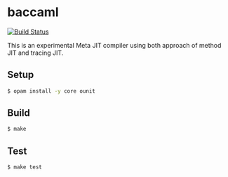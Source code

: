 # baccaml 

[![Build Status](https://travis-ci.org/prg-titech/baccaml.svg?branch=develop)](https://travis-ci.org/prg-titech/baccaml)


This is an experimental Meta JIT compiler using both approach of method JIT and tracing JIT.

## Setup

```bash
$ opam install -y core ounit
```

## Build

``` bash
$ make
```

## Test

``` bash
$ make test
```
